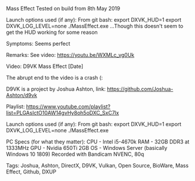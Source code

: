 Mass Effect
Tested on build from 8th May 2019

Launch options used (if any):
From git bash:
export DXVK_HUD=1
export DXVK_LOG_LEVEL=none
./MassEffect.exe
...Though this doesn't seem to get the HUD working for some reason

Symptoms:
Seems perfect

Remarks:
See video:
https://youtu.be/WXMLc_vg0Uk


Video:
D9VK Mass Effect [Date]

The abrupt end to the video is a crash (:

D9VK is a project by Joshua Ashton, link:
https://github.com/Joshua-Ashton/d9vk

Playlist:
https://www.youtube.com/playlist?list=PLGAsIctO10AW14gvHy8oh5oDXC_SxC7lx

Launch options used (if any):
From git bash:
export DXVK_HUD=1
export DXVK_LOG_LEVEL=none
./MassEffect.exe

PC Specs (for what they matter):
CPU - Intel i5-4670k
RAM - 32GB DDR3 at 1333MHz
GPU - Nvidia 650Ti 2GB
OS - Windows Server (basically Windows 10 1809)
Recorded with Bandicam NVENC, 80q

Tags:
Joshua, Ashton, DirectX, D9VK, Vulkan, Open Source, BioWare, Mass Effect, Github, DXUP
